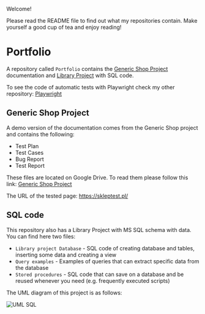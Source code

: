 Welcome!  

Please read the README file to find out what my repositories contain. Make yourself a good cup of tea and enjoy reading!  

# Portfolio

A repository called `Portfolio` contains the [Generic Shop Project](#generic-shop-project) documentation and [Library Project](#sql-code) with SQL code.  

To see the code of automatic tests with Playwright check my other repository: [Playwright](https://github.com/BioMartinez/Playwright)  

## Generic Shop Project

A demo version of the documentation comes from the Generic Shop project and contains the following:
- Test Plan
- Test Cases
- Bug Report
- Test Report

These files are located on Google Drive. To read them please follow this link: [Generic Shop Project](https://drive.google.com/drive/folders/1epAnh_m9ZhV65lZ_8aFcydtIDSPWp-Hv?usp=drive_link)  

The URL of the tested page: https://skleptest.pl/

## SQL code

This repository also has a Library Project with MS SQL schema with data.  
You can find here two files:  
- `Library project Database` - SQL code of creating database and tables, inserting some data and creating a view
- `Query examples` - Examples of queries that can extract specific data from the database 
- `Stored procedures` - SQL code that can save on a database and be reused whenever you need (e.g. frequently executed scripts)
 
The UML diagram of this project is as follows:  


![UML SQL](https://github.com/BioMartinez/Portfolio/assets/157369413/95a1f302-073c-4419-8982-c437a51c00b2)
